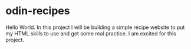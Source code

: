 # odin-recipes
Hello World. In this project I will be building a simple recipe website to put my HTML skills to use and get some real practice. I am excited for this project. 